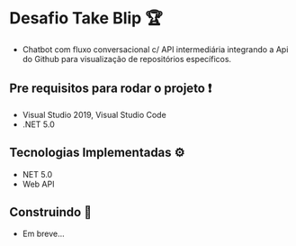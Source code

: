 
# Desafio Take Blip 🏆

-   Chatbot com fluxo conversacional c/ API intermediária integrando a Api do Github para visualização de repositórios específicos.

## [](https://github.com/rick9141/challenger-takeblip-chatbot#para-rodar-esse-projeto-voc%C3%AA-vai-precisar-das-seguintes-ferramentas-exclamation)Pre requisitos para rodar o projeto  ❗

-   Visual Studio 2019, Visual Studio Code
-   .NET 5.0

## [](https://github.com/rick9141/challenger-takeblip-chatbot#tecnologias-implementadas-)Tecnologias Implementadas  ⚙

-   NET 5.0
-   Web API

## [](https://github.com/rick9141/challenger-takeblip-chatbot#tecnologias-implementadas-)Construindo  🚧
-   Em breve...
